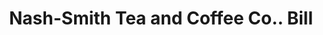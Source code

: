 ---
doi: 10.7916/D8B57WZT
date_other: '1890'
date_other_textual: 1890-1899
form: printed ephemera
genre:
- Invoices
name:
- Nash-Smith Tea and Coffee Co.
object_in_context_url: https://biggert.cul.columbia.edu/items/view/ave_biggert_01822
subject_hierarchical_geographic:
- Denver, Colorado, United States
subject_name:
- Nash-Smith Tea and Coffee Co.
title: Nash-Smith Tea and Coffee Co.. Bill
sort_title: Nash-Smith Tea and Coffee Co.. Bill
call_number: ave_biggert_01822
coordinates:
- 39.761944444444445,-104.88111111111111
pid: ave_biggert_01822
identifiers: ave_biggert_01822
permalink: /biggert/ave_biggert_01822/
layout: iiif-image-page
---